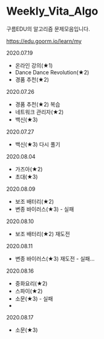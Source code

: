 # Weekly_Vita_Algo
 구름EDU의 알고리즘 문제모음입니다.

 https://edu.goorm.io/learn/my 



2020.07.19

+ 온라인 강의(★1)
+ Dance Dance Revolution(★2)
+ 경품 추천(★2)

2020.07.26
+ 경품 추천(★2) 복습
+ 네트워크 관리자(★2)
+ 백신(★3)

2020.07.27

+ 백신(★3) 다시 풀기

2020.08.04

+ 가즈아(★2)
+ 초대(★3)

2020.08.09

+ 보조 배터리(★2)
+ 변종 바이러스(★3) - 실패

2020.08.10

+ 보조 배터리(★2) 재도전

2020.08.11

+ 변종 바이러스(★3) 재도전 - 실패...

2020.08.16

+ 중화요리(★2)
+ 스파이(★2)
+ 소문(★3) - 실패
+ 

2020.08.17

+ 소문(★3)